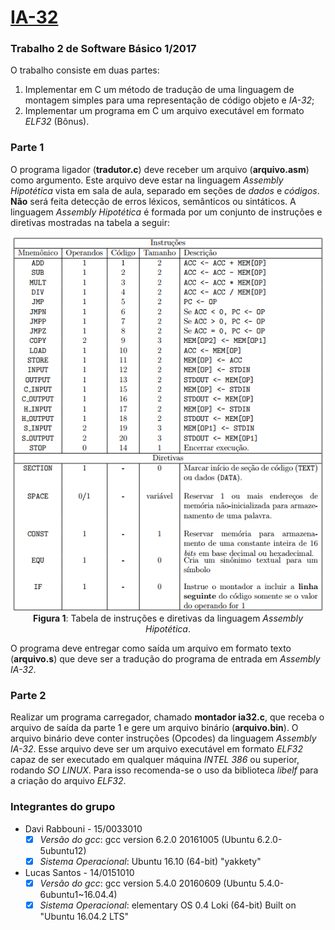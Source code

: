 # [IA-32](https://github.com/LSantos06/IA-32)
### Trabalho 2 de Software Básico 1/2017
O trabalho consiste em duas partes:
1.  Implementar em C um método de tradução de uma linguagem de montagem simples para uma representação de código objeto e _IA-32_; 
2.  Implementar um programa em C um arquivo executável em formato _ELF32_ (Bônus).

### Parte 1
O programa ligador (__tradutor.c__) deve receber um arquivo (__arquivo.asm__) como argumento. Este arquivo deve estar na linguagem _Assembly Hipotética_ vista em sala de aula, separado em seções de _dados_ e _códigos_. 
__Não__ será feita detecção de erros léxicos, semânticos ou sintáticos. 
A linguagem _Assembly Hipotética_ é formada por um conjunto de instruções e diretivas mostradas na tabela a seguir:

<p align="center">
  <img src="tabela.png">
  <br>
  <t><b>Figura 1</b>: Tabela de instruções e diretivas da linguagem <i>Assembly Hipotética</i>.</t>
  <br>
</p>

O programa deve entregar como saída um arquivo em formato texto (__arquivo.s__) que deve ser a tradução do programa de entrada em _Assembly IA-32_.

### Parte 2
Realizar um programa carregador, chamado __montador ia32.c__, que receba o arquivo de saída da parte 1 e gere um arquivo binário (__arquivo.bin__). O arquivo binário deve conter instruções (Opcodes) da linguagem _Assembly IA-32_. Esse arquivo deve ser um arquivo executável em formato _ELF32_ capaz de ser executado em qualquer máquina _INTEL 386_ ou superior, rodando _SO
LINUX_. Para isso recomenda-se o uso da biblioteca _libelf_ para a criação do arquivo _ELF32_.

### Integrantes do grupo
* Davi Rabbouni - 15/0033010
  - [X] _Versão do gcc_: gcc version 6.2.0 20161005 (Ubuntu 6.2.0-5ubuntu12) 
  - [X] _Sistema Operacional_: Ubuntu 16.10 (64-bit) "yakkety"
* Lucas Santos - 14/0151010
  - [X] _Versão do gcc_: gcc version 5.4.0 20160609 (Ubuntu 5.4.0-6ubuntu1~16.04.4) 
  - [X] _Sistema Operacional_: elementary OS 0.4 Loki (64-bit) Built on "Ubuntu 16.04.2 LTS"
